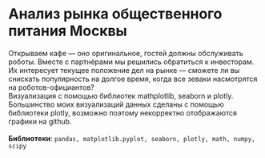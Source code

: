 # Анализ рынка общественного питания Москвы
Открываем кафе — оно оригинальное, гостей должны обслуживать роботы. Вместе с партнёрами мы решились обратиться к инвесторам. Их интересует текущее положение дел на рынке — сможете ли вы снискать популярность на долгое время, когда все зеваки насмотрятся на роботов-официантов? <br>
Визуализация с помощью библиотек mathplotlib, seaborn и plotly. Большинство моих визуализаций данных сделаны с помощью библиотеки plotly, возможно поэтому некорректно отображаются графики на github. <br>
<br>
**Библиотеки**: `pandas, matplotlib.pyplot, seaborn, plotly, math, numpy, scipy`
